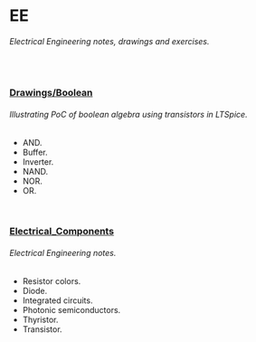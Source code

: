 # EE
###### _Electrical Engineering notes, drawings and exercises._

<br/>

### [Drawings/Boolean](https://github.com/r00m3/EE/tree/main/Drawings/Boolean)
###### _Illustrating PoC of boolean algebra using transistors in LTSpice._

- AND.
- Buffer.
- Inverter.
- NAND.
- NOR.
- OR.

<br/>

### [Electrical_Components](https://github.com/r00m3/EE/tree/main/Electrical_Components)
###### _Electrical Engineering notes._

- Resistor colors.
- Diode.
- Integrated circuits.
- Photonic semiconductors.
- Thyristor.
- Transistor.
